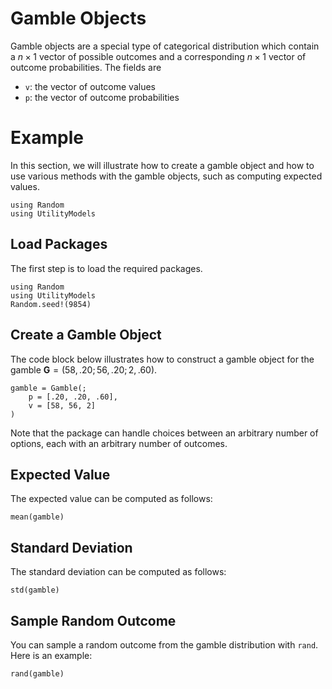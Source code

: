 # Gamble Objects

Gamble objects are a special type of categorical distribution which contain a $n \times 1$ vector of possible outcomes and a corresponding $n \times 1$ vector of outcome probabilities. The fields are

- `v`: the vector of outcome values 
- `p`: the vector of outcome probabilities

# Example

In this section, we will illustrate how to create a gamble object and how to use various methods with the gamble objects, such as computing expected values.

```@setup gamble
using Random
using UtilityModels
```

## Load Packages
The first step is to load the required packages.

```@example gamble
using Random
using UtilityModels
Random.seed!(9854)
```
## Create a Gamble Object

The code block below illustrates how to construct a gamble object for the gamble $\mathbf{G} = (58, .20; 56, .20; 2, .60)$.
```@example gamble
gamble = Gamble(; 
    p = [.20, .20, .60], 
    v = [58, 56, 2]
)
```
Note that the package can handle choices between an arbitrary number of options, each with an arbitrary number of outcomes.

## Expected Value

The expected value can be computed as follows: 

```@example gamble
mean(gamble)
```
## Standard Deviation 

The standard deviation can be computed as follows: 

```@example gamble
std(gamble)
```

## Sample Random Outcome

You can sample a random outcome from the gamble distribution with `rand`. Here is an example:

```@example gamble
rand(gamble)
```
